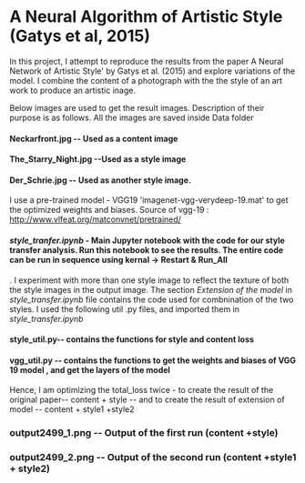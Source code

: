 
# A Neural Algorithm of Artistic Style (Gatys et al, 2015)


In this project, I attempt to reproduce the results from the paper A Neural Network of Artistic Style' by Gatys et al. (2015) and explore variations of the model. I combine the content of a photograph with the the style of an art work to produce an artistic inage. 

Below images are used to get the result images. Description of their purpose is as follows. All the images are saved inside Data folder  

#### Neckarfront.jpg -- Used as a content image 
#### The_Starry_Night.jpg --Used as a style image 
#### Der_Schrie.jpg --  Used as another style image.

 I use a pre-trained model - VGG19 'imagenet-vgg-verydeep-19.mat' to get the optimized weights and biases.
 Source of vgg-19 : http://www.vlfeat.org/matconvnet/pretrained/  

#### *style_tranfer.ipynb* - Main Jupyter notebook with the code for our style transfer analysis. Run this notebook to see the results. The entire code can be run in sequence using kernal -> Restart & Run_All

. I experiment with more than one style image to reflect the texture of both the style images in the output image. The section *Extension of the model* in *style_transfer.ipynb* file contains the code used for combnination of the two styles. I used the following util .py files, and imported them in *style_transfer.ipynb*
#### style_util.py-- contains  the functions for style and content loss
#### vgg_util.py --  contains the functions to get the weights and biases of VGG 19 model , and get the layers of the model

Hence, I am optimizing the total_loss twice - to create the result of the original paper-- content + style -- and to create the result of extension of model -- content + style1 +style2

### output2499_1.png -- Output of the first run (content +style)
### output2499_2.png -- Output of the second run (content +style1 + style2)

